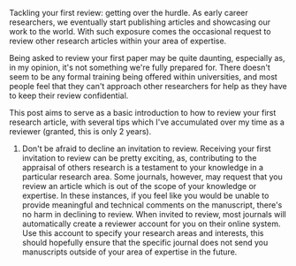 Tackling your first review: getting over the hurdle.
As early career researchers, we eventually start publishing articles and showcasing our work to the world. With such exposure comes the occasional request to review other research articles within your area of expertise.

Being asked to review your first paper may be quite daunting, especially as, in my opinion, it's not something we're fully prepared for. There doesn't seem to be any formal training being offered within universities, and most people feel that they can't approach other researchers for help as they have to keep their review confidential.

This post aims to serve as a basic introduction to how to review your first research article, with several tips which I've accumulated over my time as a reviewer (granted, this is only 2 years). 

1. Don't be afraid to decline an invitation to review. Receiving your first invitation to review can be pretty exciting, as, contributing to the appraisal of others research is a testament to your knowledge in a particular research area. Some journals, however, may request that you review an article which is out of the scope of your knowledge or expertise.  In these instances, if you feel like you would be unable to provide meaningful and technical comments on the manuscript, there's no harm in declining to review. When invited to review, most journals will automatically create a reviewer account for you on their online system. Use this account to specify your research areas and interests, this should hopefully ensure that the specific journal does not send you manuscripts outside of your area of expertise in the future. 
